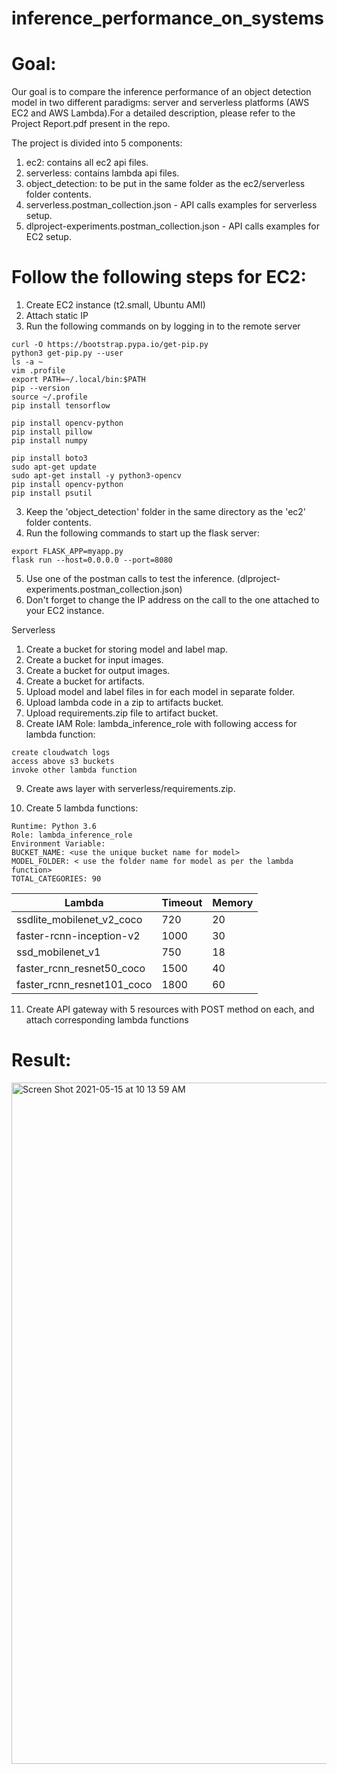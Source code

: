 # inference_performance_on_systems

# Goal:  
Our goal is to compare the inference performance of an object detection model in two different paradigms: server and serverless platforms (AWS EC2 and AWS Lambda).For a detailed description, please refer to the Project Report.pdf present in the repo.  

The project is divided into 5 components:  
1) ec2: contains all ec2 api files.  
2) serverless: contains lambda api files.  
3) object_detection: to be put in the same folder as the ec2/serverless folder contents.  
4) serverless.postman_collection.json - API calls examples for serverless setup.  
5) dlproject-experiments.postman_collection.json - API calls examples for EC2 setup.  

 
# Follow the following steps for EC2:
1) Create EC2 instance (t2.small, Ubuntu AMI)
2) Attach static IP
3) Run the following commands on by logging in to the remote server

```
curl -O https://bootstrap.pypa.io/get-pip.py
python3 get-pip.py --user
ls -a ~
vim .profile
export PATH=~/.local/bin:$PATH
pip --version
source ~/.profile
pip install tensorflow

pip install opencv-python
pip install pillow
pip install numpy

pip install boto3
sudo apt-get update
sudo apt-get install -y python3-opencv
pip install opencv-python
pip install psutil
```
3) Keep the 'object_detection' folder in the same directory as the 'ec2' folder contents.
4) Run the following commands to start up the flask server:
```
export FLASK_APP=myapp.py
flask run --host=0.0.0.0 --port=8080
```
5) Use one of the postman calls to test the inference. (dlproject-experiments.postman_collection.json)
6) Don't forget to change the IP address on the call to the one attached to your EC2 instance.  


Serverless 
1) Create a bucket for storing model and label map. 
2) Create a bucket for input images. 
3) Create a bucket for output images. 
4) Create a bucket for artifacts. 
5) Upload model and label files in for each model in separate folder. 
6) Upload lambda code in a zip to artifacts bucket. 
7) Upload requirements.zip file to artifact bucket. 
8) Create IAM Role: lambda_inference_role with following access for lambda function:  
```
create cloudwatch logs
access above s3 buckets
invoke other lambda function
```

9) Create aws layer with serverless/requirements.zip. 

10) Create 5 lambda functions:  
```
Runtime: Python 3.6
Role: lambda_inference_role
Environment Variable: 
BUCKET_NAME: <use the unique bucket name for model>
MODEL_FOLDER: < use the folder name for model as per the lambda function>
TOTAL_CATEGORIES: 90
```

Lambda | Timeout | Memory 
--- | --- | --- 
ssdlite_mobilenet_v2_coco | 720 | 20 
faster-rcnn-inception-v2 | 1000 | 30
ssd_mobilenet_v1 | 750 | 18 
faster_rcnn_resnet50_coco | 1500 | 40
faster_rcnn_resnet101_coco | 1800 | 60

11) Create API gateway with 5 resources with POST method on each, and attach corresponding lambda functions

# Result:
<img width="1090" alt="Screen Shot 2021-05-15 at 10 13 59 AM" src="https://user-images.githubusercontent.com/5769303/118364516-b8ffde00-b566-11eb-8cd0-18c0aa259ed1.png">

